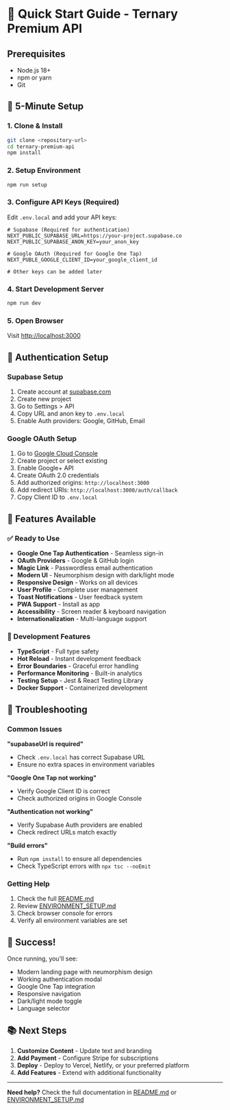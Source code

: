 # 🚀 Quick Start Guide - Ternary Premium API

## Prerequisites

- Node.js 18+
- npm or yarn
- Git

## 🎯 5-Minute Setup

### 1. Clone & Install

```bash
git clone <repository-url>
cd ternary-premium-api
npm install
```

### 2. Setup Environment

```bash
npm run setup
```

### 3. Configure API Keys (Required)

Edit `.env.local` and add your API keys:

```env
# Supabase (Required for authentication)
NEXT_PUBLIC_SUPABASE_URL=https://your-project.supabase.co
NEXT_PUBLIC_SUPABASE_ANON_KEY=your_anon_key

# Google OAuth (Required for Google One Tap)
NEXT_PUBLE_GOOGLE_CLIENT_ID=your_google_client_id

# Other keys can be added later
```

### 4. Start Development Server

```bash
npm run dev
```

### 5. Open Browser

Visit [http://localhost:3000](http://localhost:3000)

## 🔐 Authentication Setup

### Supabase Setup

1. Create account at [supabase.com](https://supabase.com)
2. Create new project
3. Go to Settings > API
4. Copy URL and anon key to `.env.local`
5. Enable Auth providers: Google, GitHub, Email

### Google OAuth Setup

1. Go to [Google Cloud Console](https://console.cloud.google.com)
2. Create project or select existing
3. Enable Google+ API
4. Create OAuth 2.0 credentials
5. Add authorized origins: `http://localhost:3000`
6. Add redirect URIs: `http://localhost:3000/auth/callback`
7. Copy Client ID to `.env.local`

## 🎨 Features Available

### ✅ Ready to Use

- **Google One Tap Authentication** - Seamless sign-in
- **OAuth Providers** - Google & GitHub login
- **Magic Link** - Passwordless email authentication
- **Modern UI** - Neumorphism design with dark/light mode
- **Responsive Design** - Works on all devices
- **User Profile** - Complete user management
- **Toast Notifications** - User feedback system
- **PWA Support** - Install as app
- **Accessibility** - Screen reader & keyboard navigation
- **Internationalization** - Multi-language support

### 🔧 Development Features

- **TypeScript** - Full type safety
- **Hot Reload** - Instant development feedback
- **Error Boundaries** - Graceful error handling
- **Performance Monitoring** - Built-in analytics
- **Testing Setup** - Jest & React Testing Library
- **Docker Support** - Containerized development

## 🚨 Troubleshooting

### Common Issues

**"supabaseUrl is required"**

- Check `.env.local` has correct Supabase URL
- Ensure no extra spaces in environment variables

**"Google One Tap not working"**

- Verify Google Client ID is correct
- Check authorized origins in Google Console

**"Authentication not working"**

- Verify Supabase Auth providers are enabled
- Check redirect URLs match exactly

**"Build errors"**

- Run `npm install` to ensure all dependencies
- Check TypeScript errors with `npx tsc --noEmit`

### Getting Help

1. Check the full [README.md](README.md)
2. Review [ENVIRONMENT_SETUP.md](ENVIRONMENT_SETUP.md)
3. Check browser console for errors
4. Verify all environment variables are set

## 🎉 Success!

Once running, you'll see:

- Modern landing page with neumorphism design
- Working authentication modal
- Google One Tap integration
- Responsive navigation
- Dark/light mode toggle
- Language selector

## 📚 Next Steps

1. **Customize Content** - Update text and branding
2. **Add Payment** - Configure Stripe for subscriptions
3. **Deploy** - Deploy to Vercel, Netlify, or your preferred platform
4. **Add Features** - Extend with additional functionality

---

**Need help?** Check the full documentation in [README.md](README.md) or [ENVIRONMENT_SETUP.md](ENVIRONMENT_SETUP.md)
